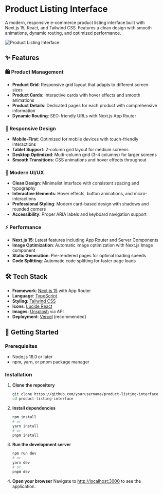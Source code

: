 # Product Listing Interface

A modern, responsive e-commerce product listing interface built with Next.js 15, React, and Tailwind CSS. Features a clean design with smooth animations, dynamic routing, and optimized performance.

![Product Listing Interface](./assets/Interface.png)
## ✨ Features

### 🛍️ Product Management
- **Product Grid**: Responsive grid layout that adapts to different screen sizes
- **Product Cards**: Interactive cards with hover effects and smooth animations
- **Product Details**: Dedicated pages for each product with comprehensive information
- **Dynamic Routing**: SEO-friendly URLs with Next.js App Router

### 📱 Responsive Design
- **Mobile-First**: Optimized for mobile devices with touch-friendly interactions
- **Tablet Support**: 2-column grid layout for medium screens
- **Desktop Optimized**: Multi-column grid (3-4 columns) for larger screens
- **Smooth Transitions**: CSS animations and hover effects throughout

### 🎨 Modern UI/UX
- **Clean Design**: Minimalist interface with consistent spacing and typography
- **Interactive Elements**: Hover effects, button animations, and micro-interactions
- **Professional Styling**: Modern card-based design with shadows and rounded corners
- **Accessibility**: Proper ARIA labels and keyboard navigation support

### ⚡ Performance
- **Next.js 15**: Latest features including App Router and Server Components
- **Image Optimization**: Automatic image optimization with Next.js Image component
- **Static Generation**: Pre-rendered pages for optimal loading speeds
- **Code Splitting**: Automatic code splitting for faster page loads

## 🛠️ Tech Stack

- **Framework**: [Next.js 15](https://nextjs.org/) with App Router
- **Language**: [TypeScript](https://www.typescriptlang.org/)
- **Styling**: [Tailwind CSS](https://tailwindcss.com/)
- **Icons**: [Lucide React](https://lucide.dev/)
- **Images**: [Unsplash](https://unsplash.com/) via API
- **Deployment**: [Vercel](https://vercel.com/) (recommended)

## 🚀 Getting Started

### Prerequisites

- Node.js 18.0 or later
- npm, yarn, or pnpm package manager

### Installation

1. **Clone the repository**
   ```bash
   git clone https://github.com/yourusername/product-listing-interface.git
   cd product-listing-interface
   ```

2. **Install dependencies**
   ```bash
   npm install
   # or
   yarn install
   # or
   pnpm install
   ```

3. **Run the development server**
   ```bash
   npm run dev
   # or
   yarn dev
   # or
   pnpm dev
   ```

4. **Open your browser**
   Navigate to [http://localhost:3000](http://localhost:3000) to see the application.
